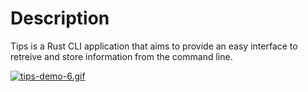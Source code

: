 # Description
Tips is a Rust CLI application that aims to provide an easy interface to retreive
and store information from the command line.

[![tips-demo-6.gif](https://i.postimg.cc/4ysR9sFg/tips-demo-6.gif)](https://postimg.cc/ft2P4nN2)
